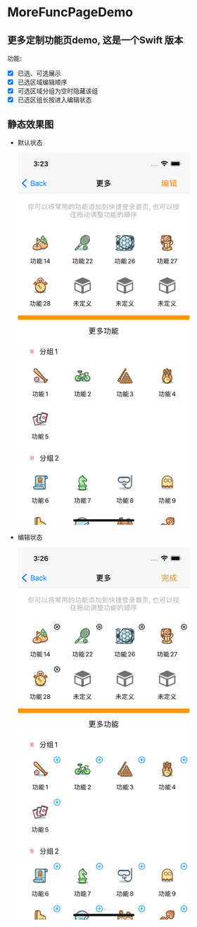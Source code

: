# MoreFuncPageDemo

## 更多定制功能页demo, 这是一个Swift 版本

功能:  
- [x] 已选、可选展示  
- [x] 已选区域编辑顺序  
- [x] 可选区域分组为空时隐藏该组  
- [x] 已选区组长按进入编辑状态

## 静态效果图

- 默认状态

    <img src="https://github.com/ShenYj/MoreFuncPageDemo/blob/main/screenshot/default.png?raw=true" width="390" height="844"/>

- 编辑状态

    <img src="https://github.com/ShenYj/MoreFuncPageDemo/blob/main/screenshot/editing.png?raw=true" width="390" height="844"/>
